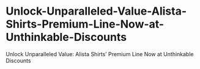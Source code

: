 # Unlock-Unparalleled-Value-Alista-Shirts-Premium-Line-Now-at-Unthinkable-Discounts
Unlock Unparalleled Value: Alista Shirts’ Premium Line Now at Unthinkable Discounts
